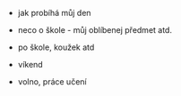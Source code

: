 * jak probíhá můj den
* neco o škole - můj oblíbenej předmet atd.
* po škole, koužek atd

* víkend
* volno, práce učení 